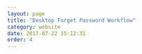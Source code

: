```yaml
---
layout: page
title: "Desktop Forget Password Workflow"
category: website
date: 2017-07-22 15:12:31
order: 4
---
```



